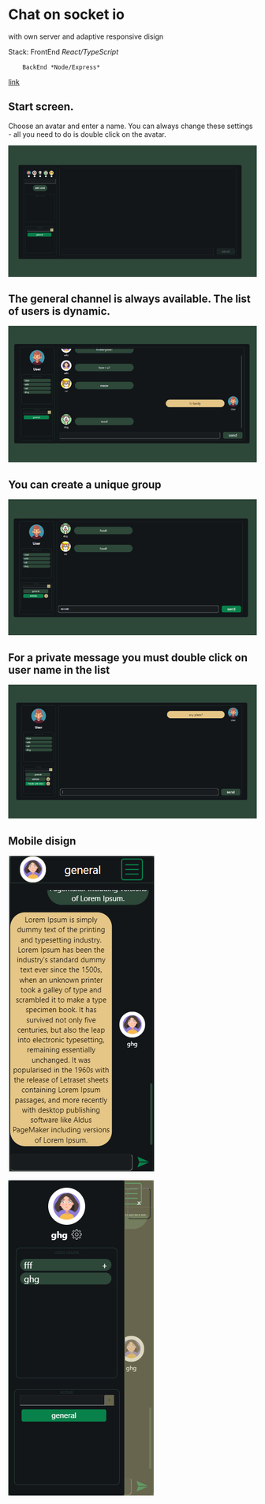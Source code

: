 # Chat on socket io

with own server and adaptive responsive disign

Stack:  FrontEnd *React/TypeScript*

        BackEnd *Node/Express*

[link](https://lav0n.github.io/chat-websocket-front/)
## Start screen. 

Choose an avatar and enter a name. You can always change these settings - all you need to do is double click on the avatar.

![](https://github.com/LaV0n/chat-websocket-front/blob/master/src/assets/img/1.png)
## The general channel is always available. The list of users is dynamic.

![](https://github.com/LaV0n/chat-websocket-front/blob/master/src/assets/img/2.png)
## You can create a unique group

![](https://github.com/LaV0n/chat-websocket-front/blob/master/src/assets/img/3.png)
## For a private message you must double click on user name in the list

![](https://github.com/LaV0n/chat-websocket-front/blob/master/src/assets/img/4.png)
## Mobile disign

![](https://github.com/LaV0n/chat-websocket-front/blob/master/src/assets/img/5.png)

![](https://github.com/LaV0n/chat-websocket-front/blob/master/src/assets/img/6.png)
